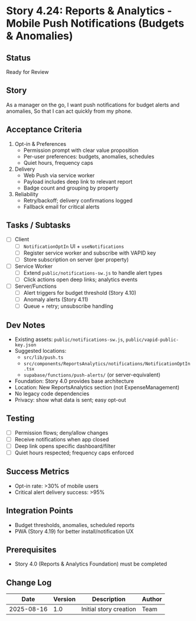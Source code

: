 # Story 4.24: Reports & Analytics - Mobile Push Notifications (Budgets & Anomalies)

## Status
Ready for Review

## Story
As a manager on the go,
I want push notifications for budget alerts and anomalies,
So that I can act quickly from my phone.

## Acceptance Criteria
1. Opt-in & Preferences
   - Permission prompt with clear value proposition
   - Per-user preferences: budgets, anomalies, schedules
   - Quiet hours, frequency caps
2. Delivery
   - Web Push via service worker
   - Payload includes deep link to relevant report
   - Badge count and grouping by property
3. Reliability
   - Retry/backoff; delivery confirmations logged
   - Fallback email for critical alerts

## Tasks / Subtasks
- [ ] Client
  - [ ] `NotificationOptIn` UI + `useNotifications`
  - [ ] Register service worker and subscribe with VAPID key
  - [ ] Store subscription on server (per property)
- [ ] Service Worker
  - [ ] Extend `public/notifications-sw.js` to handle alert types
  - [ ] Click actions open deep links; analytics events
- [ ] Server/Functions
  - [ ] Alert triggers for budget threshold (Story 4.10)
  - [ ] Anomaly alerts (Story 4.11)
  - [ ] Queue + retry; unsubscribe handling

## Dev Notes
- Existing assets: `public/notifications-sw.js`, `public/vapid-public-key.json`
- Suggested locations:
  - `src/lib/push.ts`
  - `src/components/ReportsAnalytics/notifications/NotificationOptIn.tsx`
  - `supabase/functions/push-alerts/` (or server-equivalent)
- Foundation: Story 4.0 provides base architecture
- Location: New ReportsAnalytics section (not ExpenseManagement)
- No legacy code dependencies
- Privacy: show what data is sent; easy opt-out

## Testing
- [ ] Permission flows; deny/allow changes
- [ ] Receive notifications when app closed
- [ ] Deep link opens specific dashboard/filter
- [ ] Quiet hours respected; frequency caps enforced

## Success Metrics
- Opt-in rate: >30% of mobile users
- Critical alert delivery success: >95%

## Integration Points
- Budget thresholds, anomalies, scheduled reports
- PWA (Story 4.19) for better install/notification UX

## Prerequisites
- Story 4.0 (Reports & Analytics Foundation) must be completed

## Change Log
| Date | Version | Description | Author |
|------|---------|-------------|--------|
| 2025-08-16 | 1.0 | Initial story creation | Team |
